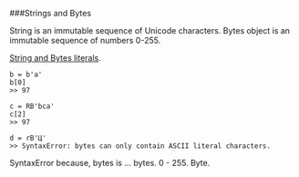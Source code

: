 ###Strings and Bytes

String is an immutable sequence of Unicode characters. Bytes object is an immutable sequence of numbers 0-255.



[String and Bytes literals](https://docs.python.org/3/reference/lexical_analysis.html#strings).

```
b = b'a'
b[0]
>> 97

c = RB'bca'
c[2]
>> 97

d = rB'Ц'
>> SyntaxError: bytes can only contain ASCII literal characters.
```

SyntaxError because, bytes is … bytes. 0 - 255. Byte.



